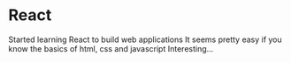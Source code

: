 # React

Started learning React to build web applications
It seems pretty easy if you know the basics of html, css and javascript
Interesting...